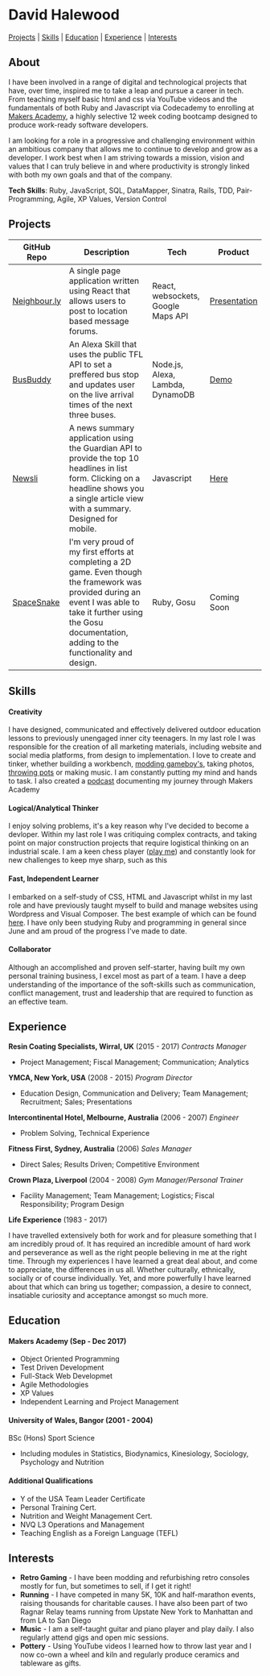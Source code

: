 # David Halewood

[Projects](#projects) | [Skills](#skills) | [Education](#education) | [Experience](#experience) | [Interests](#interests)

## About

I have been involved in a range of digital and technological projects that have, over time, inspired me to take a leap and pursue a career in tech. From teaching myself basic html and css via YouTube videos and the fundamentals of both Ruby and Javascript via Codecademy to enrolling at [Makers Academy](http://www.makersacademy.com/), a highly selective 12 week coding bootcamp designed to produce work-ready software developers.

I am looking for a role in a progressive and challenging environment within an ambitious company that allows me to continue to develop and grow as a developer. I work best when I am striving towards a mission, vision and values that I can truly believe in and where productivity is strongly linked with both my own goals and that of the company.

__Tech Skills__: Ruby, JavaScript, SQL, DataMapper, Sinatra, Rails, TDD, Pair-Programming, Agile, XP Values, Version Control

## Projects

| GitHub Repo | Description | Tech | Product
| ----------- | ----------- | ---- | ----
| [Neighbour.ly](https://github.com/haletothewood/neighbourly-app) | A single page application written using React that allows users to post to location based message forums. | React, websockets, Google Maps API | [Presentation](https://www.facebook.com/MakersAcademy/videos/vb.367457470014643/1525253554235023/?type=2&theater)
| [BusBuddy](https://github.com/haletothewood/BusBuddy) | An Alexa Skill that uses the public TFL API to set a preffered bus stop and updates user on the live arrival times of the next three buses. | Node.js, Alexa, Lambda, DynamoDB | [Demo](https://www.youtube.com/watch?v=lbkjaF0eito)
| [Newsli](https://github.com/haletothewood/Newsli) | A news summary application using the Guardian API to provide the top 10 headlines in list form. Clicking on a headline shows you a single article view with a summary. Designed for mobile. | Javascript | [Here](http://newsli-app.herokuapp.com/home.html)
| [SpaceSnake](https://github.com/haletothewood/SpaceSnake) | I'm very proud of my first efforts at completing a 2D game. Even though the framework was provided during an event I was able to take it further using the Gosu documentation, adding to the functionality and design. | Ruby, Gosu | Coming Soon

## Skills

#### Creativity

I have designed, communicated and effectively delivered outdoor education lessons to previously unengaged inner city teenagers. In my last role I was responsible for the creation of all marketing materials, including website and social media platforms, from design to implementation. I love to create and tinker, whether building a workbench, [modding gameboy's](https://twitter.com/halewood_retro/status/688712166480949249), taking photos, [throwing pots](https://twitter.com/halewood_retro/status/722414241068748800) or making music. I am constantly putting my mind and hands to task. I also created a [podcast](https://makersacademy.podbean.com/) documenting my journey through Makers Academy

#### Logical/Analytical Thinker

I enjoy solving problems, it's a key reason why I've decided to become a devloper. Within my last role I was critiquing complex contracts, and taking point on major construction projects that require logistical thinking on an industrial scale. I am a keen chess player ([play me](https://www.chess.com/member/haletothewood)) and constantly look for new challenges to keep mye sharp, such as this

#### Fast, Independent Learner

I embarked on a self-study of CSS, HTML and Javascript whilst in my last role and have previously taught myself to build and manage websites using Wordpress and Visual Composer. The best example of which can be found [here](http://www.resincoatingspecialists.com). I have only been studying Ruby and programming in general since June and am proud of the progress I've made to date.

#### Collaborator
Although an accomplished and proven self-starter, having built my own personal training business, I excel most as part of a team. I have a deep understanding of the importance of the soft-skills such as communication, conflict management, trust and leadership that are required to function as an effective team. 

## Experience

**Resin Coating Specialists, Wirral, UK** (2015 - 2017)
*Contracts Manager*
- Project Management; Fiscal Management; Communication; Analytics

**YMCA, New York, USA** (2008 - 2015)
*Program Director*
- Education Design, Communication and Delivery; Team Management; Recruitment; Sales; Presentations

**Intercontinental Hotel, Melbourne, Australia** (2006 - 2007)
*Engineer*
- Problem Solving, Technical Experience

**Fitness First, Sydney, Australia** (2006)
*Sales Manager*
- Direct Sales; Results Driven; Competitive Environment

**Crown Plaza, Liverpool** (2004 - 2008)
*Gym Manager/Personal Trainer*
- Facility Management; Team Management; Logistics; Fiscal Responsibility; Program Design

**Life Experience** (1983 - 2017)  

I have travelled extensively both for work and for pleasure something that I am incredibly proud of. It has required an incredible amount of hard work and perseverance as well as the right people believing in me at the right time. Through my experiences I have learned a great deal about, and come to appreciate, the differences in us all. Whether culturally, ethnically, socially or of course individually. Yet, and more powerfully I have learned about that which can bring us together; compassion, a desire to connect, insatiable curiosity and acceptance amongst so much more.

## Education

#### Makers Academy (Sep - Dec 2017)

- Object Oriented Programming
- Test Driven Development
- Full-Stack Web Developmet
- Agile Methodologies
- XP Values
- Independent Learning and Project Management

#### University of Wales, Bangor (2001 - 2004)

BSc (Hons) Sport Science
- Including modules in Statistics, Biodynamics, Kinesiology, Sociology, Psychology and Nutrition

#### Additional Qualifications
- Y of the USA Team Leader Certificate
- Personal Training Cert.
- Nutrition and Weight Management Cert.
- NVQ L3 Operations and Management
- Teaching English as a Foreign Language (TEFL)

## Interests

- __Retro Gaming__ - I have been modding and refurbishing retro consoles mostly for fun, but sometimes to sell, if I get it right!
- __Running__ - I have competed in many 5K, 10K and half-marathon events, raising thousands for charitable causes. I have also been part of two Ragnar Relay teams running from Upstate New York to Manhattan and from LA to San Diego
- __Music__ - I am a self-taught guitar and piano player and play daily. I also regularly attend gigs and open mic sessions.
- __Pottery__ - Using YouTube videos I learned how to throw last year and I now co-own a wheel and kiln and regularly produce ceramics and tableware as gifts.
